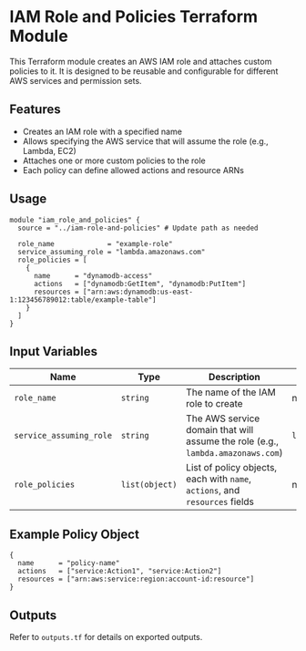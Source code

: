 # IAM Role and Policies Terraform Module

This Terraform module creates an AWS IAM role and attaches custom policies to it. It is designed to be reusable and configurable for different AWS services and permission sets.

## Features
- Creates an IAM role with a specified name
- Allows specifying the AWS service that will assume the role (e.g., Lambda, EC2)
- Attaches one or more custom policies to the role
- Each policy can define allowed actions and resource ARNs

## Usage

```hcl
module "iam_role_and_policies" {
  source = "../iam-role-and-policies" # Update path as needed

  role_name             = "example-role"
  service_assuming_role = "lambda.amazonaws.com"
  role_policies = [
    {
      name      = "dynamodb-access"
      actions   = ["dynamodb:GetItem", "dynamodb:PutItem"]
      resources = ["arn:aws:dynamodb:us-east-1:123456789012:table/example-table"]
    }
  ]
}
```

## Input Variables

| Name                  | Type         | Description                                                                 | Default                  |
|-----------------------|--------------|-----------------------------------------------------------------------------|--------------------------|
| `role_name`           | `string`     | The name of the IAM role to create                                          | n/a                      |
| `service_assuming_role` | `string`   | The AWS service domain that will assume the role (e.g., `lambda.amazonaws.com`) | `lambda.amazonaws.com`   |
| `role_policies`       | `list(object)` | List of policy objects, each with `name`, `actions`, and `resources` fields | n/a                      |

## Example Policy Object
```hcl
{
  name      = "policy-name"
  actions   = ["service:Action1", "service:Action2"]
  resources = ["arn:aws:service:region:account-id:resource"]
}
```

## Outputs
Refer to `outputs.tf` for details on exported outputs.


